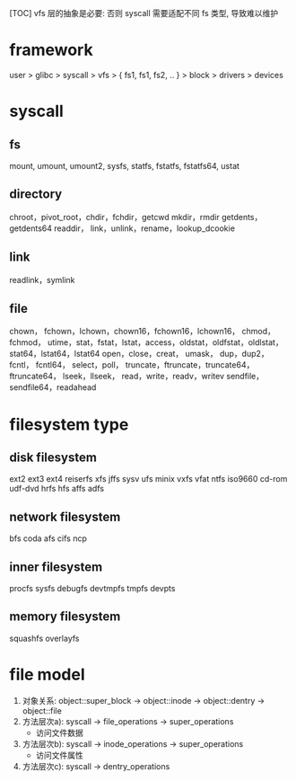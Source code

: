 [TOC]
vfs 层的抽象是必要: 否则 syscall 需要适配不同 fs 类型, 导致难以维护
# framework
user > glibc > syscall > vfs > { fs1, fs1, fs2, .. } > block > drivers > devices

# syscall
## fs
mount, umount, umount2, sysfs,  statfs,  fstatfs,  fstatfs64, ustat
## directory
chroot，pivot_root，chdir，fchdir，getcwd
mkdir，rmdir
getdents，getdents64
readdir，
link，unlink，rename，lookup_dcookie
## link
readlink，symlink
## file
chown， fchown，lchown，chown16，fchown16，lchown16，
chmod，fchmod，
utime，stat，fstat，lstat，access，oldstat，oldfstat，oldlstat，
stat64，lstat64，lstat64
open，close，creat，
umask，
dup，dup2，
fcntl， fcntl64，
select，poll，
truncate，ftruncate，truncate64，ftruncate64，
lseek，llseek，
read，write，readv，writev
sendfile，sendfile64，readahead

# filesystem type
## disk filesystem
ext2 ext3 ext4
reiserfs xfs jffs
sysv ufs minix
vxfs vfat ntfs
iso9660 cd-rom udf-dvd
hrfs hfs affs adfs
## network filesystem
bfs coda afs cifs ncp
## inner filesystem
procfs sysfs debugfs devtmpfs tmpfs devpts
## memory filesystem
squashfs overlayfs

# file model
1. 对象关系: object::super_block -> object::inode -> object::dentry -> object::file
2. 方法层次a): syscall -> file_operations -> super_operations
    + 访问文件数据
4. 方法层次b): syscall -> inode_operations -> super_operations
    + 访问文件属性
3. 方法层次c): syscall -> dentry_operations